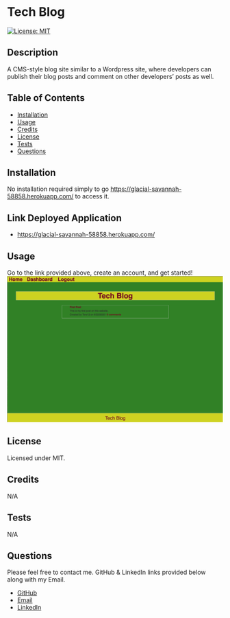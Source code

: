 # Tech Blog
  [![License: MIT](https://img.shields.io/badge/License-MIT-yellow.svg)](https://opensource.org/licenses/MIT)
  ## Description
  A CMS-style blog site similar to a Wordpress site, where developers can publish their blog posts and comment on other developers’ posts as well.
  ## Table of Contents
  * [Installation](#installation)
  * [Usage](#usage)
  * [Credits](#credits)
  * [License](#license)
  * [Tests](#tests)
  * [Questions](#questions)
  ## Installation
  No installation required simply to go https://glacial-savannah-58858.herokuapp.com/ to access it.
  ## Link Deployed Application
  * https://glacial-savannah-58858.herokuapp.com/
  ## Usage
  Go to the link provided above, create an account, and get started!
  ![](techblog.png)
  ## License
  Licensed under MIT.
  ## Credits
  N/A
  ## Tests
  N/A
  ## Questions
  Please feel free to contact me. GitHub & LinkedIn links provided below along with my Email.
  * [GitHub](github.com/saul10huerta)
  * [Email](saul10huerta@utexas.edu)
  * [LinkedIn](https://www.linkedin.com/in/saul10huerta/)